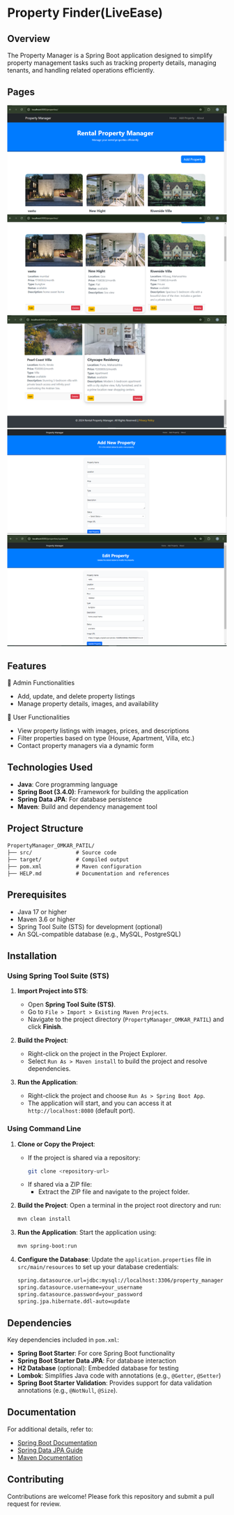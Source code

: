 # Property Finder(LiveEase)

## Overview
The Property Manager is a Spring Boot application designed to simplify property management tasks such as tracking property details, managing tenants, and handling related operations efficiently.
## Pages
![image alt](https://github.com/Omkar-07/Spring-Boot-Project-Using-Thymleaf/blob/2d0bd4f61034339f7962e9926d249126c49dca86/Images/web%20app%20image%201.png)
![image alt](https://github.com/Omkar-07/Spring-Boot-Project-Using-Thymleaf/blob/2d0bd4f61034339f7962e9926d249126c49dca86/Images/web%20app%20image%202.png)
![image alt](https://github.com/Omkar-07/Spring-Boot-Project-Using-Thymleaf/blob/2d0bd4f61034339f7962e9926d249126c49dca86/Images/web%20app%20image%203.png)
![image alt](https://github.com/Omkar-07/Spring-Boot-Project-Using-Thymleaf/blob/73d2c240e77ed408702d04c3902f400d8b3e31ff/Images/web%20app%20image%20add.png)
![image alt](https://github.com/Omkar-07/Spring-Boot-Project-Using-Thymleaf/blob/73d2c240e77ed408702d04c3902f400d8b3e31ff/Images/web%20app%20image%20editpage.png)

## Features
🔹 Admin Functionalities
- Add, update, and delete property listings
- Manage property details, images, and availability

🔹 User Functionalities 
- View property listings with images, prices, and descriptions
- Filter properties based on type (House, Apartment, Villa, etc.)
- Contact property managers via a dynamic form

## Technologies Used
- **Java**: Core programming language
- **Spring Boot (3.4.0)**: Framework for building the application
- **Spring Data JPA**: For database persistence
- **Maven**: Build and dependency management tool

## Project Structure
```
PropertyManager_OMKAR_PATIL/
├── src/              # Source code
├── target/           # Compiled output
├── pom.xml           # Maven configuration
├── HELP.md           # Documentation and references
```

## Prerequisites
- Java 17 or higher
- Maven 3.6 or higher
- Spring Tool Suite (STS) for development (optional)
- An SQL-compatible database (e.g., MySQL, PostgreSQL)

## Installation

### Using Spring Tool Suite (STS)

1. **Import Project into STS**:
   - Open **Spring Tool Suite (STS)**.
   - Go to `File > Import > Existing Maven Projects`.
   - Navigate to the project directory (`PropertyManager_OMKAR_PATIL`) and click **Finish**.

2. **Build the Project**:
   - Right-click on the project in the Project Explorer.
   - Select `Run As > Maven install` to build the project and resolve dependencies.

3. **Run the Application**:
   - Right-click the project and choose `Run As > Spring Boot App`.
   - The application will start, and you can access it at `http://localhost:8080` (default port).

### Using Command Line

1. **Clone or Copy the Project**:
   - If the project is shared via a repository:
     ```bash
     git clone <repository-url>
     ```
   - If shared via a ZIP file:
     - Extract the ZIP file and navigate to the project folder.

2. **Build the Project**:
   Open a terminal in the project root directory and run:
   ```bash
   mvn clean install
   ```

3. **Run the Application**:
   Start the application using:
   ```bash
   mvn spring-boot:run
   ```

4. **Configure the Database**:
   Update the `application.properties` file in `src/main/resources` to set up your database credentials:
   ```properties
   spring.datasource.url=jdbc:mysql://localhost:3306/property_manager
   spring.datasource.username=your_username
   spring.datasource.password=your_password
   spring.jpa.hibernate.ddl-auto=update
   ```

## Dependencies
Key dependencies included in `pom.xml`:
- **Spring Boot Starter**: For core Spring Boot functionality
- **Spring Boot Starter Data JPA**: For database interaction
- **H2 Database** (optional): Embedded database for testing
- **Lombok**: Simplifies Java code with annotations (e.g., `@Getter`, `@Setter`)
- **Spring Boot Starter Validation**: Provides support for data validation annotations (e.g., `@NotNull`, `@Size`).

## Documentation
For additional details, refer to:
- [Spring Boot Documentation](https://spring.io/projects/spring-boot)
- [Spring Data JPA Guide](https://docs.spring.io/spring-data/jpa/docs/current/reference/html/)
- [Maven Documentation](https://maven.apache.org/guides/)

## Contributing
Contributions are welcome! Please fork this repository and submit a pull request for review.


